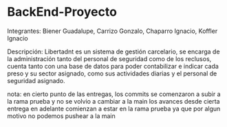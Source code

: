 # BackEnd-Proyecto

Integrantes: Biener Guadalupe, Carrizo Gonzalo, Chaparro Ignacio, Koffler Ignacio

Descripción:
Libertadnt es un sistema de gestión carcelario, se encarga de la administración tanto del personal de seguridad como de los reclusos, cuenta tanto con una base de datos para poder contabilizar e indicar cada preso y su sector asignado, como sus actividades diarias y el personal de seguridad asignado.

nota: en cierto punto de las entregas, los commits se comenzaron a subir a la rama prueba y no se volvio a cambiar a la main
los avances desde cierta entrega en adelante comienzan a estar en la rama prueba ya que por algun motivo no podemos pushear a la main
